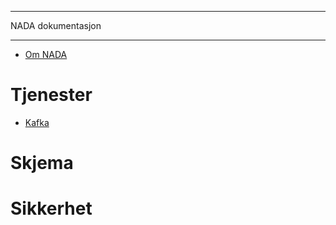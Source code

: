 
---

NADA dokumentasjon

---

* [Om NADA](/content/about/README.md)

# Tjenester

* [Kafka](/content/kafka/README.md)

# Skjema

# Sikkerhet


